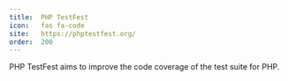 ```yaml
---
title:  PHP TestFest              
icon:   fas fa-code              
site:   https://phptestfest.org/
order:  200                            
---
```


PHP TestFest aims to improve the code coverage of the test suite for PHP.
